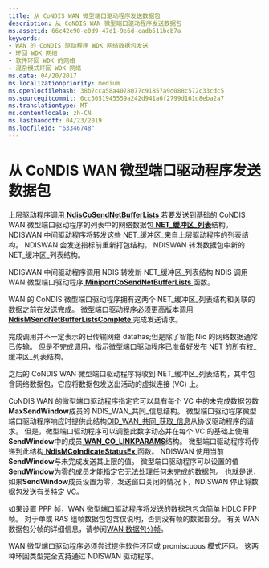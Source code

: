 ```yaml
---
title: 从 CoNDIS WAN 微型端口驱动程序发送数据包
description: 从 CoNDIS WAN 微型端口驱动程序发送数据包
ms.assetid: 66c42e90-e0d9-47d1-9e6d-cadb511bcb7a
keywords:
- WAN 的 CoNDIS 驱动程序 WDK 网络数据包发送
- 环回 WDK 网络
- 软件环回 WDK 的网络
- 混杂模式环回 WDK 网络
ms.date: 04/20/2017
ms.localizationpriority: medium
ms.openlocfilehash: 38b7cca58a4078077c91857a9d088c572c33cdc5
ms.sourcegitcommit: 0cc5051945559a242d941a6f2799d161d8eba2a7
ms.translationtype: MT
ms.contentlocale: zh-CN
ms.lasthandoff: 04/23/2019
ms.locfileid: "63346748"
---
```

# <a name="sending-packets-from-a-condis-wan-miniport-driver"></a>从 CoNDIS WAN 微型端口驱动程序发送数据包





上层驱动程序调用[ **NdisCoSendNetBufferLists** ](https://msdn.microsoft.com/library/windows/hardware/ff561728)若要发送到基础的 CoNDIS WAN 微型端口驱动程序的列表中的网络数据包[ **NET\_缓冲区\_列表**](https://msdn.microsoft.com/library/windows/hardware/ff568388)结构。 NDISWAN 中间驱动程序将转发这些 NET\_缓冲区\_来自上层驱动程序的列表结构。 NDISWAN 会发送指标前重新打包结构。 NDISWAN 转发数据包中新的 NET\_缓冲区\_列表结构。

NDISWAN 中间驱动程序调用 NDIS 转发新 NET\_缓冲区\_列表结构 NDIS 调用 WAN 微型端口驱动程序[ **MiniportCoSendNetBufferLists** ](https://msdn.microsoft.com/library/windows/hardware/ff559365)函数。

WAN 的 CoNDIS 微型端口驱动程序拥有这两个 NET\_缓冲区\_列表结构和关联的数据之前在发送完成。 微型端口驱动程序必须更高版本调用[ **NdisMSendNetBufferListsComplete** ](https://msdn.microsoft.com/library/windows/hardware/ff563668)完成发送请求。

完成调用并不一定表示的已传输网络 datahas;但是除了智能 Nic 的网络数据通常已传输。 但是不完成调用，指示微型端口驱动程序已准备好发布 NET 的所有权\_缓冲区\_列表结构。

之后的 CoNDIS WAN 微型端口驱动程序将收到 NET\_缓冲区\_列表结构，其中包含网络数据包，它应将数据包发送出活动的虚拟连接 (VC) 上。

CoNDIS WAN 的微型端口驱动程序指定它可以具有每个 VC 中的未完成数据包数**MaxSendWindow**成员的 NDIS\_WAN\_共同\_信息结构。 微型端口驱动程序微型端口驱动程序响应时提供此结构[OID\_WAN\_共同\_获取\_信息](https://msdn.microsoft.com/library/windows/hardware/ff569818)从协议驱动程序的请求。 但是，微型端口驱动程序可以调整此数字动态并在每个 VC 的基础上使用**SendWindow**中的成员[ **WAN\_CO\_LINKPARAMS**](https://msdn.microsoft.com/library/windows/hardware/ff565819)结构。 微型端口驱动程序将传递到此结构[ **NdisMCoIndicateStatusEx** ](https://msdn.microsoft.com/library/windows/hardware/ff563562)函数。 NDISWAN 使用当前**SendWindow**与未完成发送其上限的值。 微型端口驱动程序可以设置的值**SendWindow**为零的成员才能指定它无法处理任何未完成的数据包。 也就是说，如果**SendWindow**成员设置为零，发送窗口关闭的情况下，NDISWAN 停止将数据包发送有关特定 VC。

如果设置 PPP 帧，WAN 微型端口驱动程序将发送的数据包包含简单 HDLC PPP 帧。 对于单或 RAS 组帧数据包包含仅说明，否则没有帧的数据部分。 有关 WAN 数据包分帧的详细信息，请参阅[WAN 数据包分帧](wan-packet-framing.md)。

WAN 微型端口驱动程序必须尝试提供软件环回或 promiscuous 模式环回。 这两种环回类型完全支持通过 NDISWAN 驱动程序。

 

 





